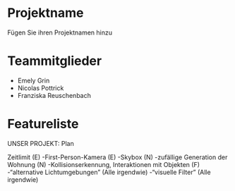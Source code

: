 # Projektname
Fügen Sie ihren Projektnamen hinzu

# Teammitglieder

- Emely Grin
- Nicolas Pottrick 
- Franziska Reuschenbach 

# Featureliste
UNSER PROJEKT: Plan 

Zeitlimit (E)
-First-Person-Kamera (E)
-Skybox (N)
-zufällige Generation der Wohnung (N)
-Kollisionserkennung, Interaktionen mit Objekten (F)
-“alternative Lichtumgebungen” (Alle irgendwie)
-“visuelle Filter” (Alle irgendwie)

